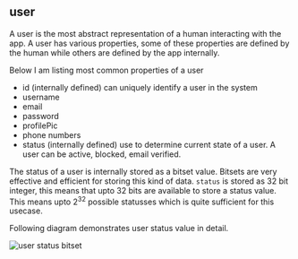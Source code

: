 ## user

A user is the most abstract representation of a human interacting with the app. A user has various properties, some of these properties are defined by the human while others are defined by the app internally.

Below I am listing most common properties of a user

- id (internally defined) can uniquely identify a user in the system
- username
- email
- password
- profilePic
- phone numbers
- status (internally defined) use to determine current state of a user. A user can be active, blocked, email verified.


The status of a user is internally stored as a bitset value. Bitsets are very effective and efficient for storing this kind of data. `status` is stored as 32 bit integer, this means that upto 32 bits are available to store a status value. This means upto 2<sup>32</sup> possible statusses which is quite sufficient for this usecase.


Following diagram demonstrates user status value in detail.

![user status bitset](https://gitlab.com/spanhawk/lets-aws-backend/raw/master/docs/user.png)
